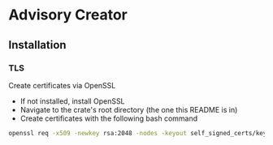 # Advisory Creator

## Installation

### TLS

Create certificates via OpenSSL

- If not installed, install OpenSSL
- Navigate to the crate's root directory (the one this README is in)
- Create certificates with the following bash command

```bash
openssl req -x509 -newkey rsa:2048 -nodes -keyout self_signed_certs/key.pem -out self_signed_certs/cert.pem
```
